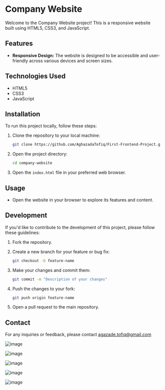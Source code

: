 # Company Website

Welcome to the Company Website project! This is a responsive website built using HTML5, CSS3, and JavaScript.

## Features

- **Responsive Design:** The website is designed to be accessible and user-friendly across various devices and screen sizes.

## Technologies Used

- HTML5
- CSS3
- JavaScript

## Installation

To run this project locally, follow these steps:

1. Clone the repository to your local machine:

    ```bash
    git clone https://github.com/AghazadaTofiq/First-Frontend-Project.git
    ```

2. Open the project directory:

    ```bash
    cd company-website
    ```

3. Open the `index.html` file in your preferred web browser.

## Usage

- Open the website in your browser to explore its features and content.

## Development

If you'd like to contribute to the development of this project, please follow these guidelines:

1. Fork the repository.

2. Create a new branch for your feature or bug fix:

    ```bash
    git checkout -b feature-name
    ```

3. Make your changes and commit them:

    ```bash
    git commit -m "Description of your changes"
    ```

4. Push the changes to your fork:

    ```bash
    git push origin feature-name
    ```

5. Open a pull request to the main repository.

## Contact

For any inquiries or feedback, please contact agazade.tofiq@gmail.com

![image](https://github.com/AghazadaTofiq/First-Frontend-Project/assets/106061520/fdd2bbd3-01fa-4c38-b2d5-b480b079ea2f)

![image](https://github.com/AghazadaTofiq/First-Frontend-Project/assets/106061520/ece36738-b28e-422b-8d6e-c88d6c4b0757)

![image](https://github.com/AghazadaTofiq/First-Frontend-Project/assets/106061520/b2387e44-7bcf-4193-9b83-b51e54e46fbf)

![image](https://github.com/AghazadaTofiq/First-Frontend-Project/assets/106061520/0fdccf8c-5ffc-490b-8bb0-0ed1921e5751)

![image](https://github.com/AghazadaTofiq/First-Frontend-Project/assets/106061520/a52631df-3166-418c-b8d2-cfb6eb393f76)
